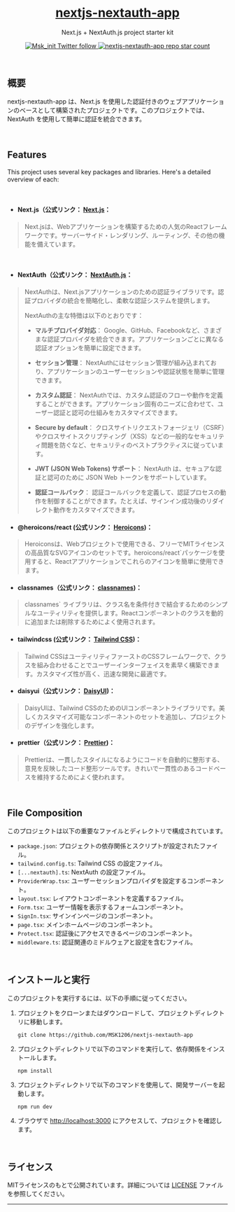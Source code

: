 <a href="https://nextjs-nextauth-app.vercel.app/">
  <h1 align="center">nextjs-nextauth-app</h1>
</a>

<p align="center">
  Next.js + NextAuth.js project starter kit
</p>

<p align="center">
  <a href="https://twitter.com/Msk_init">
    <img src="https://img.shields.io/twitter/follow/:Msk_init" alt="Msk_init Twitter follow" />
  </a>
  <a href="https://github.com/MSK1206/nextjs-nextauth-app">
    <img src="https://img.shields.io/github/stars/MSK1206/nextjs-nextauth-app?label=MSK1206%2Fnextjs-nextauth-app" alt="nextjs-nextauth-app repo star count" />
  </a>
</p>

<br />

## 概要

nextjs-nextauth-app は、Next.js を使用した認証付きのウェブアプリケーションのベースとして構築されたプロジェクトです。このプロジェクトでは、NextAuth を使用して簡単に認証を統合できます。

<br />

## Features

This project uses several key packages and libraries. Here's a detailed overview of each:

<br />

- #### **Next.js（公式リンク： [Next.js](https://nextjs.org/)**： 
> Next.jsは、Webアプリケーションを構築するための人気のReactフレームワークです。サーバーサイド・レンダリング、ルーティング、その他の機能を備えています。

<br />

- #### **NextAuth（公式リンク： [NextAuth.js](https://next-auth.js.org/)**： 
> NextAuthは、Next.jsアプリケーションのための認証ライブラリです。認証プロバイダの統合を簡略化し、柔軟な認証システムを提供します。
>
> NextAuthの主な特徴は以下のとおりです：
>
> - **マルチプロバイダ対応**： Google、GitHub、Facebookなど、さまざまな認証プロバイダを統合できます。アプリケーションごとに異なる認証オプションを簡単に設定できます。
>
> - **セッション管理**： NextAuthにはセッション管理が組み込まれており、アプリケーションのユーザーセッションや認証状態を簡単に管理できます。
>
> - **カスタム認証**： NextAuthでは、カスタム認証のフローや動作を定義することができます。アプリケーション固有のニーズに合わせて、ユーザー認証と認可の仕組みをカスタマイズできます。
>
> - **Secure by default**： クロスサイトリクエストフォージェリ（CSRF）やクロスサイトスクリプティング（XSS）などの一般的なセキュリティ問題を防ぐなど、セキュリティのベストプラクティスに従っています。
>
> - **JWT (JSON Web Tokens) サポート**： NextAuth は、セキュアな認証と認可のために JSON Web トークンをサポートしています。
>
> - **認証コールバック**： 認証コールバックを定義して、認証プロセスの動作を制御することができます。たとえば、サインイン成功後のリダイレクト動作をカスタマイズできます。

- #### **@heroicons/react (公式リンク： [Heroicons](https://heroicons.com/))**： 
> Heroiconsは、Webプロジェクトで使用できる、フリーでMITライセンスの高品質なSVGアイコンのセットです。heroicons/react`パッケージを使用すると、Reactアプリケーションでこれらのアイコンを簡単に使用できます。

- #### **classnames（公式リンク： [classnames](https://www.npmjs.com/package/classnames))**： 
> classnames` ライブラリは、クラス名を条件付きで結合するためのシンプルなユーティリティを提供します。Reactコンポーネントのクラスを動的に追加または削除するためによく使用されます。

- #### **tailwindcss (公式リンク： [Tailwind CSS](https://tailwindcss.com/))**： 
> Tailwind CSSはユーティリティファーストのCSSフレームワークで、クラスを組み合わせることでユーザーインターフェイスを素早く構築できます。カスタマイズ性が高く、迅速な開発に最適です。

- #### **daisyui（公式リンク： [DaisyUI](https://daisyui.com/))**： 
> DaisyUIは、Tailwind CSSのためのUIコンポーネントライブラリです。美しくカスタマイズ可能なコンポーネントのセットを追加し、プロジェクトのデザインを強化します。

- #### **prettier（公式リンク： [Prettier](https://prettier.io/))**： 
> Prettierは、一貫したスタイルになるようにコードを自動的に整形する、意見を反映したコード整形ツールです。きれいで一貫性のあるコードベースを維持するためによく使われます。

<br />

## File Composition

このプロジェクトは以下の重要なファイルとディレクトリで構成されています。

- `package.json`: プロジェクトの依存関係とスクリプトが設定されたファイル。
- `tailwind.config.ts`: Tailwind CSS の設定ファイル。
- `[...nextauth].ts`: NextAuth の設定ファイル。
- `ProviderWrap.tsx`: ユーザーセッションプロバイダを設定するコンポーネント。
- `layout.tsx`: レイアウトコンポーネントを定義するファイル。
- `Form.tsx`: ユーザー情報を表示するフォームコンポーネント。
- `SignIn.tsx`: サインインページのコンポーネント。
- `page.tsx`: メインホームページのコンポーネント。
- `Protect.tsx`: 認証後にアクセスできるページのコンポーネント。
- `middleware.ts`: 認証関連のミドルウェアと設定を含むファイル。

<br />

## インストールと実行

このプロジェクトを実行するには、以下の手順に従ってください。

1. プロジェクトをクローンまたはダウンロードして、プロジェクトディレクトリに移動します。

   ```
   git clone https://github.com/MSK1206/nextjs-nextauth-app 
   ```

2. プロジェクトディレクトリで以下のコマンドを実行して、依存関係をインストールします。

   ```
   npm install
   ```

3. プロジェクトディレクトリで以下のコマンドを使用して、開発サーバーを起動します。

   ```
   npm run dev
   ```

4. ブラウザで [http://localhost:3000](http://localhost:3000) にアクセスして、プロジェクトを確認します。

<br />

## ライセンス

MITライセンスのもとで公開されています。詳細については [LICENSE](https://github.com/MSK1206/nextjs-nextauth-app/blob/master/LICENSE) ファイルを参照してください。

---
